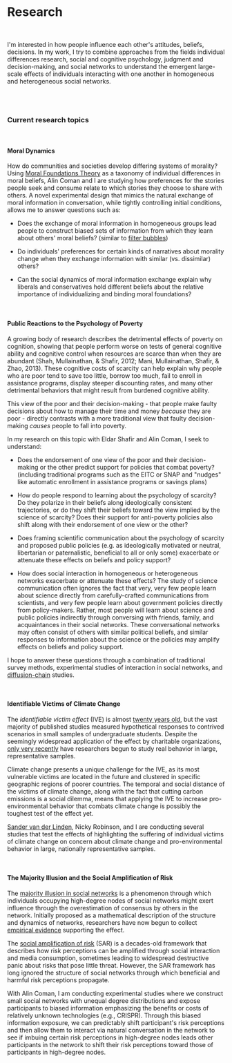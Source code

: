 <h1>Research</h1>

<br/>

I'm interested in how people influence each other's attitudes, beliefs, decisions. In my work, I try to combine approaches from the fields individual differences research, social and cognitive psychology, judgment and decision-making, and social networks to understand the emergent large-scale effects of individuals interacting with one another in homogeneous and heterogeneous social networks.

<br/>
<br/>

### Current research topics

<br/>

#### Moral Dynamics

How do communities and societies develop differing systems of morality? Using [Moral Foundations Theory](http://www.yourmorals.org/) as a taxonomy of individual differences in moral beliefs, Alin Coman and I are studying how preferences for the stories people seek and consume relate to which stories they choose to share with others. A novel experimental design that mimics the natural exchange of moral information in conversation, while tightly controlling initial conditions, allows me to answer questions such as:

* Does the exchange of moral information in homogeneous groups lead people to construct biased sets of information from which they learn about others' moral beliefs? (similar to [filter bubbles](https://en.wikipedia.org/wiki/Filter_bubble))

* Do individuals' preferences for certain kinds of narratives about morality change when they exchange information with similar (vs. dissimilar) others?

* Can the social dynamics of moral information exchange explain why liberals and conservatives hold different beliefs about the relative importance of individualizing and binding moral foundations?

<br/>

#### Public Reactions to the Psychology of Poverty

A growing body of research describes the detrimental effects of poverty on cognition, showing that people perform worse on tests of general cognitive ability and cognitive control when resources are scarce than when they are abundant (Shah, Mullainathan, & Shafir, 2012; Mani, Mullainathan, Shafir, & Zhao, 2013). These cognitive costs of scarcity can help explain why people who are poor tend to save too little, borrow too much, fail to enroll in assistance programs, display steeper discounting rates, and many other detrimental behaviors that might result from burdened cognitive ability.

This view of the poor and their decision-making - that people make faulty decisions about how to manage their time and money _because_ they are poor - directly contrasts with a more traditional view that faulty decision-making _causes_ people to fall into poverty.

In my research on this topic with Eldar Shafir and Alin Coman, I seek to understand:

* Does the endorsement of one view of the poor and their decision-making or the other predict support for policies that combat poverty? (including traditional programs such as the EITC or SNAP and "nudges" like automatic enrollment in assistance programs or savings plans)

* How do people respond to learning about the psychology of scarcity? Do they polarize in their beliefs along ideologically consistent trajectories, or do they shift their beliefs toward the view implied by the science of scarcity? Does their support for anti-poverty policies also shift along with their endorsement of one view or the other?

* Does framing scientific communication about the psychology of scarcity and proposed public policies (e.g. as ideologically motivated or neutral, libertarian or paternalistic, beneficial to all or only some) exacerbate or attenuate these effects on beliefs and policy support?

* How does social interaction in homogeneous or heterogeneous networks exacerbate or attenuate these effects? The study of science communication often ignores the fact that very, very few people learn about science directly from carefully-crafted communications from scientists, and very few people learn about government policies directly from policy-makers. Rather, most people will learn about science and public policies indirectly through conversing with friends, family, and acquaintances in their social networks. These conversational networks may often consist of others with similar political beliefs, and similar responses to information about the science or the policies may amplify effects on beliefs and policy support.

I hope to answer these questions through a combination of traditional survey methods, experimental studies of interaction in social networks, and [diffusion-chain](http://www.pnas.org/content/112/18/5631.short) studies.

<br/>

#### Identifiable Victims of Climate Change

The _identifiable victim effect_ (IVE) is almost [twenty years old](http://citeseerx.ist.psu.edu/viewdoc/download?doi=10.1.1.319.2096&rep=rep1&type=pdf), but the vast majority of published studies measured hypothetical responses to contrived scenarios in small samples of undergraduate students. Despite the seemingly widespread application of the effect by charitable organizations, [only very recently](https://www.sas.upenn.edu/~baron/journal/13/131003a/jdm131003a.pdf) have researchers begun to study real behavior in large, representative samples.

Climate change presents a unique challenge for the IVE, as its most vulnerable victims are located in the future and clustered in specific geographic regions of poorer countries. The temporal and social distance of the victims of climate change, along with the fact that cutting carbon emissions is a social dilemma, means that applying the IVE to increase pro-environmental behavior that combats climate change is possibly the toughest test of the effect yet.

[Sander van der Linden](http://edm.princeton.edu/people), Nicky Robinson, and I are conducting several studies that test the effects of highlighting the suffering of individual victims of climate change on concern about climate change and pro-environmental behavior in large, nationally representative samples.

<br/>

#### The Majority Illusion and the Social Amplification of Risk

The [majority illusion in social networks](http://arxiv.org/pdf/1506.03022.pdf) is a phenomenon through which individuals occupying high-degree nodes of social networks might exert influence through the overestimation of consensus by others in the network. Initially proposed as a mathematical description of the structure and dynamics of networks, researchers have now begun to collect [empirical evidence](http://arxiv.org/pdf/1601.07679.pdf) supporting the effect.

The [social amplification of risk](http://elib.uni-stuttgart.de/opus/volltexte/2010/5307/pdf/ren27.pdf) (SAR) is a decades-old framework that describes how risk perceptions can be amplified through social interaction and media consumption, sometimes leading to widespread destructive panic about risks that pose little threat. However, the SAR framework has long ignored the structure of social networks through which beneficial and harmful risk perceptions propagate.

With Alin Coman, I am conducting experimental studies where we construct small social networks with unequal degree distributions and expose participants to biased information emphasizing the benefits or costs of relatively unknown technologies (e.g., CRISPR). Through this biased information exposure, we can predictably shift participant's risk perceptions and then allow them to interact via natural conversation in the network to see if imbuing certain risk perceptions in high-degree nodes leads other participants in the network to shift their risk perceptions toward those of participants in high-degree nodes.
